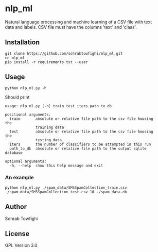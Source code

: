 # nlp_ml
Natural language processing and machine learning of a CSV file with text data and labels.
CSV file must have the columns 'text' and 'class'.

## Installation

```
git clone https://github.com/sohrabtowfighi/nlp_ml.git
cd nlp_ml
pip install -r requirements.txt --user
```

## Usage

```
python nlp_ml.py -h
```

Should print 

```
usage: nlp_ml.py [-h] train test iters path_to_db

positional arguments:
  train       absolute or relative file path to the csv file housing the
              training data
  test        absolute or relative file path to the csv file housing the
              testing data
  iters       the number of classifiers to be attempted in this run
  path_to_db  absolute or relative file path to the output sqlite database

optional arguments:
  -h, --help  show this help message and exit
```

### An example

```
python nlp_ml.py ./spam_data/SMSSpamCollection_train.csv ./spam_data/SMSSpamCollection_test.csv 10 ./spam_data.db
```

## Author
Sohrab Towfighi

## License
GPL Version 3.0

